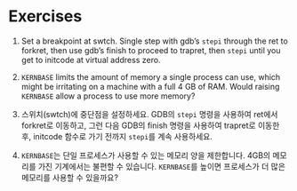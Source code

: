 # Exercises

1. Set a breakpoint at swtch. Single step with gdb’s `stepi` through the ret to forkret, then use gdb’s finish to proceed to trapret, then `stepi` until you get to initcode at virtual address zero.
2. `KERNBASE` limits the amount of memory a single process can use, which might be irritating on a machine with a full 4 GB of RAM. Would raising `KERNBASE` allow a process to use more memory?

1. 스위치(swtch)에 중단점을 설정하세요. GDB의 `stepi` 명령을 사용하여 ret에서 forkret로 이동하고, 그런 다음 GDB의 finish 명령을 사용하여 trapret로 이동한 후, initcode 함수로 가기 전까지 `stepi`를 계속 사용하세요.
2. `KERNBASE`는 단일 프로세스가 사용할 수 있는 메모리 양을 제한합니다. 4GB의 메모리를 가진 기계에서는 불편할 수 있습니다. `KERNBASE`를 높이면 프로세스가 더 많은 메모리를 사용할 수 있을까요?